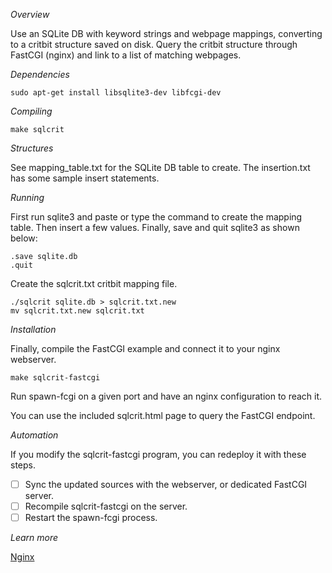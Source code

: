 
*Overview*

Use an SQLite DB with keyword strings and webpage mappings, converting to a critbit structure saved on disk. Query the critbit structure through FastCGI (nginx) and link to a list of matching webpages.

*Dependencies*

```console
sudo apt-get install libsqlite3-dev libfcgi-dev
```

*Compiling*

```console
make sqlcrit
```

*Structures*

See mapping_table.txt for the SQLite DB table to create. The insertion.txt has some sample insert statements.

*Running*

First run sqlite3 and paste or type the command to create the mapping table. Then insert a few values.
Finally, save and quit sqlite3 as shown below:


```
.save sqlite.db
.quit
```

Create the sqlcrit.txt critbit mapping file.

```
./sqlcrit sqlite.db > sqlcrit.txt.new
mv sqlcrit.txt.new sqlcrit.txt
```

*Installation*

Finally, compile the FastCGI example and connect it to your nginx webserver.

```
make sqlcrit-fastcgi
```

Run spawn-fcgi on a given port and have an nginx configuration to reach it.

You can use the included sqlcrit.html page to query the FastCGI endpoint.

*Automation*

If you modify the sqlcrit-fastcgi program, you can redeploy it with these steps.

- [ ] Sync the updated sources with the webserver, or dedicated FastCGI server.
- [ ] Recompile sqlcrit-fastcgi on the server.
- [ ] Restart the spawn-fcgi process.

*Learn more*

[Nginx](https://www.nginx.org)
